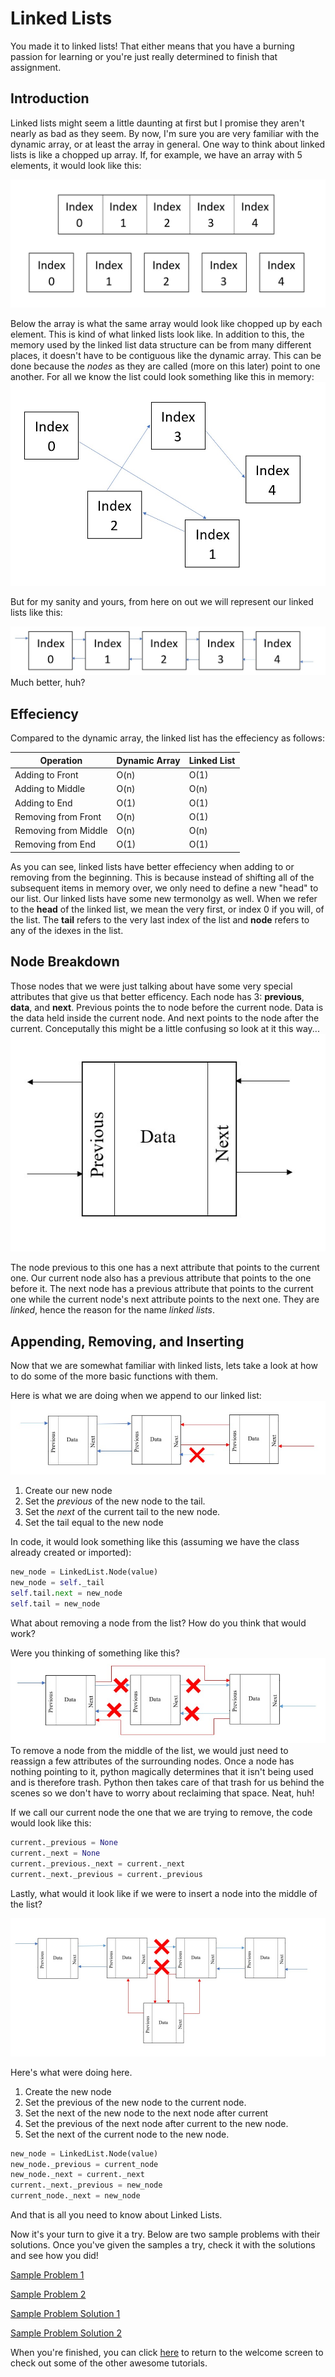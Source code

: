 # Linked Lists
You made it to linked lists! That either means that you have a burning passion for learning or you're just really determined to finish that assignment.
## Introduction
Linked lists might seem a little daunting at first but I promise they aren't nearly as bad as they seem. By now, I'm sure you are very familiar with the dynamic array, or at least the array in general. One way to think about linked lists is like a chopped up array. If, for example, we have an array with 5 elements, it would look like this:

![Linked_lists](Linked_lists.jpg)

Below the array is what the same array would look like chopped up by each element. This is kind of what linked lists look like. In addition to this, the memory used by the linked list data structure can be from many different places, it doesn't have to be contiguous like the dynamic array. This can be done because the *nodes* as they are called (more on this later) point to one another. For all we know the list could look something like this in memory:
![linked list pointers](Linked_lists_pointers.jpg)

But for my sanity and yours, from here on out we will represent our linked lists like this:

![linked lists proper](linked_lists_proper.jpg)
Much better, huh?

## Effeciency
Compared to the dynamic array, the linked list has the effeciency as follows: 

Operation|Dynamic Array|Linked List|
---------|-------------|-----------|
Adding to Front|O(n)|O(1)|
Adding to Middle|O(n)|O(n)|
Adding to End|O(1)|O(1)|
Removing from Front|O(n)|O(1)
Removing from Middle|O(n)|O(n)
Removing from End|O(1)|O(1)|

As you can see, linked lists have better effeciency when adding to or removing from the beginning. This is because instead of shifting all of the subsequent items in memory over, we only need to define a new "head" to our list. Our linked lists have some new termonolgy as well. When we refer to the **head** of the linked list, we mean the very first, or index 0 if you will, of the list. The **tail** refers to the very last index of the list and **node** refers to any of the idexes in the list. 

## Node Breakdown
Those nodes that we were just talking about have some very special attributes that give us that better efficency. Each node has 3: **previous**, **data**, and **next**. Previous points the to node before the current node. Data is the data held inside the current node. And next points to the node after the current. Conceputally this might be a little confusing so look at it this way...
![1 Node](1Node.jpg)

The node previous to this one has a next attribute that points to the current one. Our current node also has a previous attribute that points to the one before it. The next node has a previous attribute that points to the current one while the current node's next attribute points to the next one. They are *linked*, hence the reason for the name *linked lists*.

## Appending, Removing, and Inserting
Now that we are somewhat familiar with linked lists, lets take a look at how to do some of the more basic functions with them. 

Here is what we are doing when we append to our linked list:
![Node Append](Node_append.jpg)
1. Create our new node 
1. Set the *previous* of the new node to the tail.
1. Set the *next* of the current tail to the new node.
1. Set the tail equal to the new node

In code, it would look something like this (assuming we have the class already created or imported):

```python
new_node = LinkedList.Node(value)
new_node = self._tail
self.tail.next = new_node
self.tail = new_node
```

What about removing a node from the list? How do you think that would work?

Were you thinking of something like this?
![Removing Node](node_removing.jpg)
To remove a node from the middle of the list, we would just need to reassign a few attributes of the surrounding nodes. Once a node has nothing pointing to it, python magically determines that it isn't being used and is therefore trash. Python then takes care of that trash for us behind the scenes so we don't have to worry about reclaiming that space. Neat, huh!

If we call our current node the one that we are trying to remove, the code would look like this:

```python
current._previous = None
current._next = None
current._previous._next = current._next
current._next._previous = current._previous
```

Lastly, what would it look like if we were to insert a node into the middle of the list?

![Inserting Node](Node_Inserting.jpg)

Here's what were doing here.
1. Create the new node
1. Set the previous of the new node to the current node.
1. Set the next of the new node to the next node after current
1. Set the previous of the next node after current to the new node.
1. Set the next of the current node to the new node.

```python
new_node = LinkedList.Node(value)
new_node._previous = current_node
new_node._next = current._next
current._next._previous = new_node
current_node._next = new_node
```

And that is all you need to know about Linked Lists. 

Now it's your turn to give it a try. Below are two sample problems with their solutions. Once you've given the samples a try, check it with the solutions and see how you did!

[Sample Problem 1](ll_sample_problem1.py)

[Sample Problem 2](ll_sample_problem2.py)

[Sample Problem Solution 1](ll_sample_problem_solution1.py)

[Sample Problem Solution 2](ll_sample_problem_solution2.py)

When you're finished, you can click [here](welcome.md) to return to the welcome screen to check out some of the other awesome tutorials.

